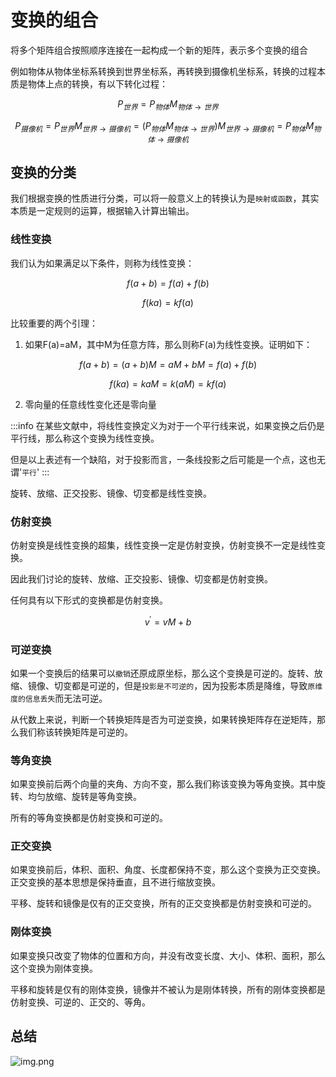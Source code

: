 # 变换的组合

将多个矩阵组合按照顺序连接在一起构成一个新的矩阵，表示多个变换的组合

例如物体从物体坐标系转换到世界坐标系，再转换到摄像机坐标系，转换的过程本质是物体上点的转换，有以下转化过程：

$$
P_{世界}=P_{物体}M_{物体\longrightarrow 世界}
$$

$$
P_{摄像机}=P_{世界}M_{世界\longrightarrow 摄像机}=(P_{物体}M_{物体\longrightarrow 世界})M_{世界\longrightarrow 摄像机}=P_{物体}M_{物体\longrightarrow 摄像机}
$$

## 变换的分类

我们根据变换的性质进行分类，可以将一般意义上的转换认为是`映射或函数`，其实本质是一定规则的运算，根据输入计算出输出。

### 线性变换

我们认为如果满足以下条件，则称为线性变换：

$$
f(a+b)=f(a)+f(b)
$$

$$
f(ka)=kf(a)
$$

比较重要的两个引理：

1. 如果F(a)=aM，其中M为任意方阵，那么则称F(a)为线性变换。证明如下：

$$
f(a+b)=(a+b)M=aM+bM=f(a)+f(b)
$$

$$
f(ka)=kaM=k(aM)=kf(a)
$$

2. 零向量的任意线性变化还是零向量

:::info
在某些文献中，将线性变换定义为对于一个平行线来说，如果变换之后仍是平行线，那么称这个变换为线性变换。

但是以上表述有一个缺陷，对于投影而言，一条线投影之后可能是一个点，这也无谓'`平行`'
:::

旋转、放缩、正交投影、镜像、切变都是线性变换。

### 仿射变换

仿射变换是线性变换的超集，线性变换一定是仿射变换，仿射变换不一定是线性变换。

因此我们讨论的旋转、放缩、正交投影、镜像、切变都是仿射变换。

任何具有以下形式的变换都是仿射变换。

$$
v^{'} =vM+b
$$

### 可逆变换

如果一个变换后的结果可以`撤销`还原成原坐标，那么这个变换是可逆的。旋转、放缩、镜像、切变都是可逆的，但是`投影是不可逆的`，因为投影本质是降维，导致`原维度的信息丢失`而无法可逆。

从代数上来说，判断一个转换矩阵是否为可逆变换，如果转换矩阵存在逆矩阵，那么我们称该转换矩阵是可逆的。

### 等角变换

如果变换前后两个向量的夹角、方向不变，那么我们称该变换为等角变换。其中旋转、均匀放缩、旋转是等角变换。

所有的等角变换都是仿射变换和可逆的。

### 正交变换

如果变换前后，体积、面积、角度、长度都保持不变，那么这个变换为正交变换。正交变换的基本思想是保持垂直，且不进行缩放变换。

平移、旋转和镜像是仅有的正交变换，所有的正交变换都是仿射变换和可逆的。

### 刚体变换

如果变换只改变了物体的位置和方向，并没有改变长度、大小、体积、面积，那么这个变换为刚体变换。

平移和旋转是仅有的刚体变换，镜像并不被认为是刚体转换，所有的刚体变换都是仿射变换、可逆的、正交的、等角。

## 总结

![img.png](/imgs/computes-course/transfer-type.png)
